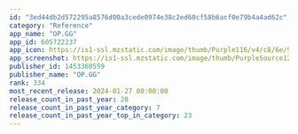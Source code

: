 ```yaml
---
id: "3ed44db2d572295a8576d00a3cede0974e38c2ed60cf58b6acf0e79b4a4ad62c"
category: "Reference"
app_name: "OP.GG"
app_id: 605722237
app_icon: https://is1-ssl.mzstatic.com/image/thumb/Purple116/v4/c8/6e/90/c86e90a0-ce72-ca9a-200c-f3c01977692c/AppIcon-0-0-1x_U007emarketing-0-10-0-85-220.png/1024x1024bb.png
app_screenshot: https://is1-ssl.mzstatic.com/image/thumb/PurpleSource126/v4/db/3d/55/db3d55a0-3831-d8cb-c71f-cfba6f66b0bf/120ba56a-9f0b-48f0-a0ff-05459843ef52_Store_EN_6.5_01.png/1284x2778bb.png
publisher_id: 1453360559
publisher_name: "OP.GG"
rank: 334
most_recent_release: 2024-01-27 00:00:00
release_count_in_past_year: 28
release_count_in_past_year_category: 7
release_count_in_past_year_top_in_category: 23
---
```

